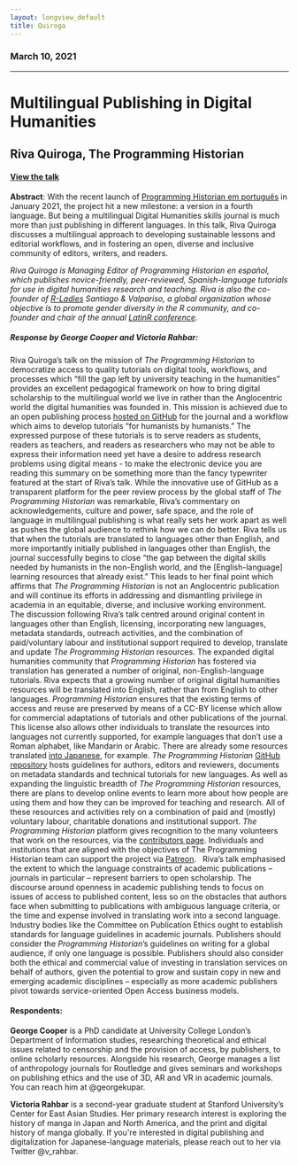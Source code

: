 ```yaml
---
layout: longview_default
title: Quiroga
---
```


<div class="row py-3"></div>

### March 10, 2021

---

# Multilingual Publishing in Digital Humanities

## Riva Quiroga, The Programming Historian

#### <a href="https://mediacentral.ucl.ac.uk/Play/59506">View the talk</a>

**Abstract**: With the recent launch of <a href="https://programminghistorian.org/posts/launch-portuguese">Programming Historian em português</a> in January 2021, the project hit a new milestone: a version in a fourth language. But being a multilingual Digital Humanities skills journal is much more than just publishing in different languages. In this talk, Riva Quiroga discusses a multilingual approach to developing sustainable lessons and editorial workflows, and in fostering an open, diverse and inclusive community of editors, writers, and readers.

*Riva Quiroga is Managing Editor of Programming Historian en español, which publishes novice-friendly, peer-reviewed, Spanish-language tutorials for use in digital humanities research and teaching. Riva is also the co-founder of <a href="https://rladies.org/">R-Ladies</a> Santiago & Valpariso, a global organization whose objective is to promote gender diversity in the R community, and co-founder and chair of the annual <a href="https://latin-r.com/en">LatinR conference</a>.*

 
##### Response by George Cooper and Victoria Rahbar:
Riva Quiroga’s talk on the mission of *The Programming Historian* to democratize access to quality tutorials on digital tools, workflows, and processes which “fill the gap left by university teaching in the humanities” provides an excellent pedagogical framework on how to bring digital scholarship to the multilingual world we live in rather than the Anglocentric world the digital humanities was founded in. This mission is achieved due to an open publishing process <a href="https://github.com/programminghistorian/jekyll">hosted on GitHub</a> for the journal and a workflow which aims to develop tutorials “for humanists by humanists.” The expressed purpose of these tutorials is to serve readers as students, readers as teachers, and readers as researchers who may not be able to express their information need yet have a desire to address research problems using digital means - to make the electronic device you are reading this summary on be something more than the fancy typewriter featured at the start of Riva’s talk. While the innovative use of GitHub as a transparent platform for the peer review process by the global staff of *The Programming Historian* was remarkable, Riva’s commentary on acknowledgements, culture and power, safe space, and the role of language in multilingual publishing is what really sets her work apart as well as pushes the global audience to rethink how we can do better. Riva tells us that when the tutorials are translated to languages other than English, and more importantly initially published in languages other than English, the journal successfully begins to close “the gap between the digital skills needed by humanists in the non-English world, and the [English-language] learning resources that already exist.” This leads to her final point which affirms that *The Programming Historian* is not an Anglocentric publication and will continue its efforts in addressing and dismantling privilege in academia in an equitable, diverse, and inclusive working environment.  
 
The discussion following Riva’s talk centred around original content in languages other than English, licensing, incorporating new languages, metadata standards, outreach activities, and the combination of paid/voluntary labour and institutional support required to develop, translate and update *The Programming Historian* resources. The expanded digital humanities community that *Programming Historian* has fostered via translation has generated a number of original, non-English-language tutorials. Riva expects that a growing number of original digital humanities resources will be translated into English, rather than from English to other languages. *Programming Historian* ensures that the existing terms of access and reuse are preserved by means of a CC-BY license which allow for commercial adaptations of tutorials and other publications of the journal. This license also allows other individuals to translate the resources into languages not currently supported, for example languages that don’t use a Roman alphabet, like Mandarin or Arabic. There are already some resources translated <a href="https://www.dh.ku-orcas.kansai-u.ac.jp/?cat=2">into Japanese</a>, for example. *The Programming Historian* <a href="https://github.com/programminghistorian/jekyll">GitHub repository</a> hosts guidelines for authors, editors and reviewers, documents on metadata standards and technical tutorials for new languages. As well as expanding the linguistic breadth of *The Programming Historian* resources, there are plans to develop online events to learn more about how people are using them and how they can be improved for teaching and research. All of these resources and activities rely on a combination of paid and (mostly) voluntary labour, charitable donations and institutional support. *The Programming Historian* platform gives recognition to the many volunteers that work on the resources, via the <a href="https://programminghistorian.org/en/project-team">contributors page</a>. Individuals and institutions that are aligned with the objectives of The Programming Historian team can support the project via <a href="https://www.patreon.com/theprogramminghistorian">Patreon</a>.
 
Riva’s talk emphasised the extent to which the language constraints of academic publications – journals in particular – represent barriers to open scholarship. The discourse around openness in academic publishing tends to focus on issues of access to published content, less so on the obstacles that authors face when submitting to publications with ambiguous language criteria, or the time and expense involved in translating work into a second language. Industry bodies like the Committee on Publication Ethics ought to establish standards for language guidelines in academic journals. Publishers should consider the *Programming Historian*’s guidelines on writing for a global audience, if only one language is possible. Publishers should also consider both the ethical and commercial value of investing in translation services on behalf of authors, given the potential to grow and sustain copy in new and emerging academic disciplines – especially as more academic publishers pivot towards service-oriented Open Access business models.


#### Respondents:
**George Cooper** is a PhD candidate at University College London’s Department of Information studies, researching theoretical and ethical issues related to censorship and the provision of access, by publishers, to online scholarly resources. Alongside his research, George manages a list of anthropology journals for Routledge and gives seminars and workshops on publishing ethics and the use of 3D, AR and VR in academic journals. You can reach him at @georgekupar. 
 
**Victoria Rahbar** is a second-year graduate student at Stanford University’s Center for East Asian Studies. Her primary research interest is exploring the history of manga in Japan and North America, and the print and digital history of manga globally. If you're interested in digital publishing and digitalization for Japanese-language materials, please reach out to her via Twitter @v_rahbar. 